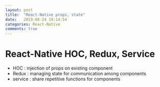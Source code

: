 ```yaml
---
layout: post
title:  "React-Native props, state"
date:   2019-08-24 19:14:54
categories: React-Native
comments: true
---
```

# React-Native HOC, Redux, Service 
* HOC : injection of props on existing component
* Redux : managing state for communication among components
* service : share repetitive functions for components